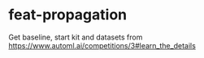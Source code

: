 # feat-propagation
Get baseline, start kit and datasets from https://www.automl.ai/competitions/3#learn_the_details

